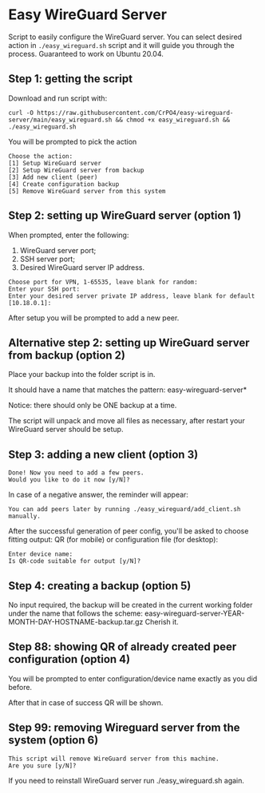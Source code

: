 # Easy WireGuard Server
Script to easily configure the WireGuard server. You can select desired action in `./easy_wireguard.sh` script and it will guide you through the process.
Guaranteed to work on Ubuntu 20.04.

## Step 1: getting the script
Download and run script with:
```
curl -O https://raw.githubusercontent.com/CrPO4/easy-wireguard-server/main/easy_wireguard.sh && chmod +x easy_wireguard.sh && ./easy_wireguard.sh
```

You will be prompted to pick the action
```
Choose the action:
[1] Setup WireGuard server
[2] Setup WireGuard server from backup
[3] Add new client (peer)
[4] Create configuration backup
[5] Remove WireGuard server from this system
```

## Step 2: setting up WireGuard server (option 1)
When prompted, enter the following:
1. WireGuard server port;
2. SSH server port;
3. Desired WireGuard server IP address.
```
Choose port for VPN, 1-65535, leave blank for random:
Enter your SSH port:
Enter your desired server private IP address, leave blank for default [10.18.0.1]:
```
After setup you will be prompted to add a new peer. 

## Alternative step 2: setting up WireGuard server from backup (option 2)
Place your backup into the folder script is in.

It should have a name that matches the pattern: easy-wireguard-server*

Notice: there should only be ONE backup at a time.

The script will unpack and move all files as necessary, after restart your WireGuard server should be setup.

## Step 3: adding a new client (option 3)
```
Done! Now you need to add a few peers.
Would you like to do it now [y/N]?
```
In case of a negative answer, the reminder will appear:
```
You can add peers later by running ./easy_wireguard/add_client.sh manually.
```

After the successful generation of peer config, you'll be asked to choose fitting output: QR (for mobile) or configuration file (for desktop):
```
Enter device name: 
Is QR-code suitable for output [y/N]?
```

## Step 4: creating a backup (option 5)
No input required, the backup will be created in the current working folder under the name that follows the scheme:
easy-wireguard-server-YEAR-MONTH-DAY-HOSTNAME-backup.tar.gz
Cherish it.

## Step 88: showing QR of already created peer configuration (option 4)
You will be prompted to enter configuration/device name exactly as you did before.

After that in case of success QR will be shown.

## Step 99: removing Wireguard server from the system (option 6)

```
This script will remove WireGuard server from this machine.
Are you sure [y/N]?
```

If you need to reinstall WireGuard server run ./easy_wireguard.sh again.
